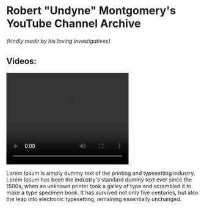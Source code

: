 <h1>Robert "Undyne" Montgomery's YouTube Channel Archive</h1>
<h6>(kindly made by his loving investigatives)</h6>

<h2>Videos:</h2>
<html>
  <head>
    <title>"Celeste - Avian Ascension Clear</title>
  </head>
  <body>
    <video width="320" height="240" controls>
      <source src="https://www.youtube.com/watch?v=XcuzlxXL8OE" type=video/mp4>
      <source src="/build/videos/arcnet.io(7-sec).mp4" type=video/mp4>
    </video>
    <p>Lorem Ipsum is simply dummy text of the printing and typesetting industry. Lorem Ipsum has been the industry's standard dummy text ever since the 1500s, when an unknown printer took a galley of type and scrambled it to make a type specimen book. It has survived not only five centuries, but also the leap into electronic typesetting, remaining essentially unchanged.</p>
  </body>
</html>
